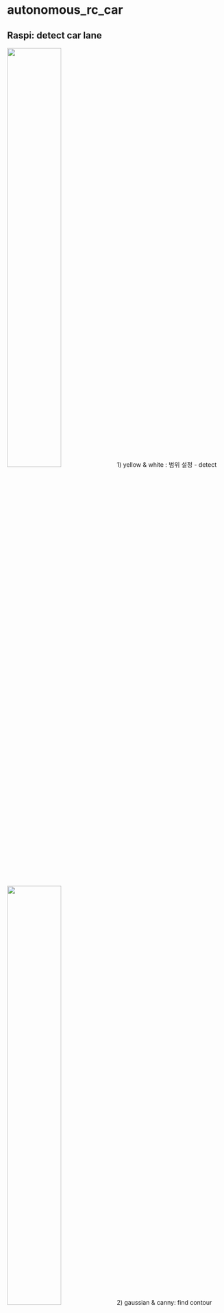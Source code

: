# autonomous_rc_car

## Raspi: detect car lane
<img width="50%" src="https://user-images.githubusercontent.com/74947395/165596098-2d16e0e8-af50-4f0f-993b-a5c882b22355.png"/>
1) yellow & white : 범위 설정 - detect
<img width="50%" src="https://user-images.githubusercontent.com/74947395/165595947-bfa97c22-c90e-4fe9-bf88-be2774853b52.png"/>
2) gaussian & canny: find contour
<img width="50%" src="https://user-images.githubusercontent.com/74947395/165596015-1a1724ad-7ddb-4b59-b315-538c5d59c657.png"/>
3) choose ROI: 도로만 감지
4) Hough line detect
5) Seperate left & right Line: detect 
6) regression by vanishing point
7) predict direction


## Raspi: detect traffic sign 
<img width="50%" src="https://user-images.githubusercontent.com/74947395/165594075-397350a1-0162-4854-b39c-1857efc5cd1e.png"/>
1) Yolo v3: [up, down, ternel, rotary, curve, light, parking]
-> 인식률 좋으나 실시간 구동 힘듦
2) use ORB template matching


## Arduino : RC car 
